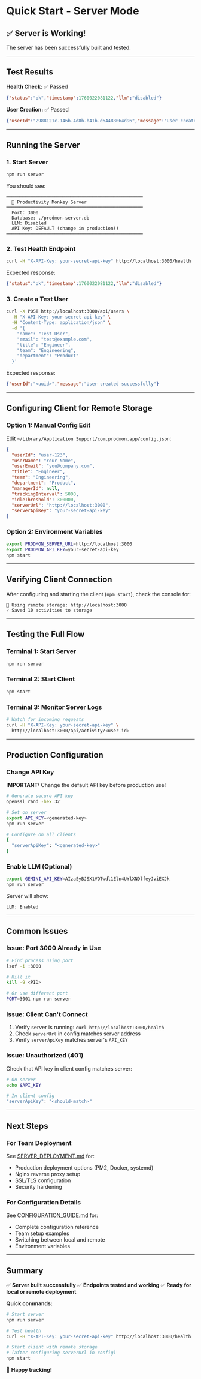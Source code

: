 # Quick Start - Server Mode

## ✅ Server is Working!

The server has been successfully built and tested.

---

## Test Results

**Health Check:** ✅ Passed
```json
{"status":"ok","timestamp":1760022081122,"llm":"disabled"}
```

**User Creation:** ✅ Passed
```json
{"userId":"2988121c-146b-4d8b-b41b-d64488064d96","message":"User created successfully"}
```

---

## Running the Server

### 1. Start Server

```bash
npm run server
```

You should see:
```
═══════════════════════════════════════════════════
  🐒 Productivity Monkey Server
═══════════════════════════════════════════════════
  Port: 3000
  Database: ./prodmon-server.db
  LLM: Disabled
  API Key: DEFAULT (change in production!)
═══════════════════════════════════════════════════
```

### 2. Test Health Endpoint

```bash
curl -H "X-API-Key: your-secret-api-key" http://localhost:3000/health
```

Expected response:
```json
{"status":"ok","timestamp":1760022081122,"llm":"disabled"}
```

### 3. Create a Test User

```bash
curl -X POST http://localhost:3000/api/users \
  -H "X-API-Key: your-secret-api-key" \
  -H "Content-Type: application/json" \
  -d '{
    "name": "Test User",
    "email": "test@example.com",
    "title": "Engineer",
    "team": "Engineering",
    "department": "Product"
  }'
```

Expected response:
```json
{"userId":"<uuid>","message":"User created successfully"}
```

---

## Configuring Client for Remote Storage

### Option 1: Manual Config Edit

Edit `~/Library/Application Support/com.prodmon.app/config.json`:

```json
{
  "userId": "user-123",
  "userName": "Your Name",
  "userEmail": "you@company.com",
  "title": "Engineer",
  "team": "Engineering",
  "department": "Product",
  "managerId": null,
  "trackingInterval": 5000,
  "idleThreshold": 300000,
  "serverUrl": "http://localhost:3000",
  "serverApiKey": "your-secret-api-key"
}
```

### Option 2: Environment Variables

```bash
export PRODMON_SERVER_URL=http://localhost:3000
export PRODMON_API_KEY=your-secret-api-key
npm start
```

---

## Verifying Client Connection

After configuring and starting the client (`npm start`), check the console for:

```
📡 Using remote storage: http://localhost:3000
✓ Saved 10 activities to storage
```

---

## Testing the Full Flow

### Terminal 1: Start Server
```bash
npm run server
```

### Terminal 2: Start Client
```bash
npm start
```

### Terminal 3: Monitor Server Logs
```bash
# Watch for incoming requests
curl -H "X-API-Key: your-secret-api-key" \
  http://localhost:3000/api/activity/<user-id>
```

---

## Production Configuration

### Change API Key

**IMPORTANT:** Change the default API key before production use!

```bash
# Generate secure API key
openssl rand -hex 32

# Set on server
export API_KEY=<generated-key>
npm run server

# Configure on all clients
{
  "serverApiKey": "<generated-key>"
}
```

### Enable LLM (Optional)

```bash
export GEMINI_API_KEY=AIzaSyBJSX1VOTwdl1Eln4UYlXNDlfeyJviEXJk
npm run server
```

Server will show:
```
LLM: Enabled
```

---

## Common Issues

### Issue: Port 3000 Already in Use

```bash
# Find process using port
lsof -i :3000

# Kill it
kill -9 <PID>

# Or use different port
PORT=3001 npm run server
```

### Issue: Client Can't Connect

1. Verify server is running: `curl http://localhost:3000/health`
2. Check `serverUrl` in config matches server address
3. Verify `serverApiKey` matches server's `API_KEY`

### Issue: Unauthorized (401)

Check that API key in client config matches server:
```bash
# On server
echo $API_KEY

# In client config
"serverApiKey": "<should-match>"
```

---

## Next Steps

### For Team Deployment

See [SERVER_DEPLOYMENT.md](SERVER_DEPLOYMENT.md) for:
- Production deployment options (PM2, Docker, systemd)
- Nginx reverse proxy setup
- SSL/TLS configuration
- Security hardening

### For Configuration Details

See [CONFIGURATION_GUIDE.md](CONFIGURATION_GUIDE.md) for:
- Complete configuration reference
- Team setup examples
- Switching between local and remote
- Environment variables

---

## Summary

✅ **Server built successfully**
✅ **Endpoints tested and working**
✅ **Ready for local or remote deployment**

**Quick commands:**
```bash
# Start server
npm run server

# Test health
curl -H "X-API-Key: your-secret-api-key" http://localhost:3000/health

# Start client with remote storage
# (after configuring serverUrl in config)
npm start
```

🐒 **Happy tracking!**
